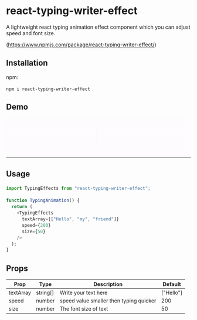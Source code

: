 # react-typing-writer-effect

A lightweight react typing animation effect component which you can adjust speed and font size.

(https://www.npmjs.com/package/react-typing-writer-effect/)

## Installation

npm:

`npm i react-typing-writer-effect`

## Demo

![](./examples/react-type-writer-effect.gif)

## Usage

```js
import TypingEffects from "react-typing-writer-effect";

function TypingAnimation() {
  return (
    <TypingEffects
      textArray={["Hello", "my", "friend"]}
      speed={200}
      size={50}
    />
  );
}
```

## Props

| Prop      | Type     | Description                             | Default   |
| --------- | -------- | --------------------------------------- | --------- |
| textArray | string[] | Write your text here                    | ["Hello"] |
| speed     | number   | speed value smaller then typing quicker | 200       |
| size      | number   | The font size of text                   | 50        |
